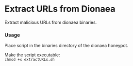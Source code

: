 # Extract URLs from Dionaea
Extract malicious URLs from dionaea binaries.

### Usage
Place script in the binaries directory of the dionaea honeypot.

Make the script executable: <br/>
```chmod +x extractURLs.sh``` <br/>


